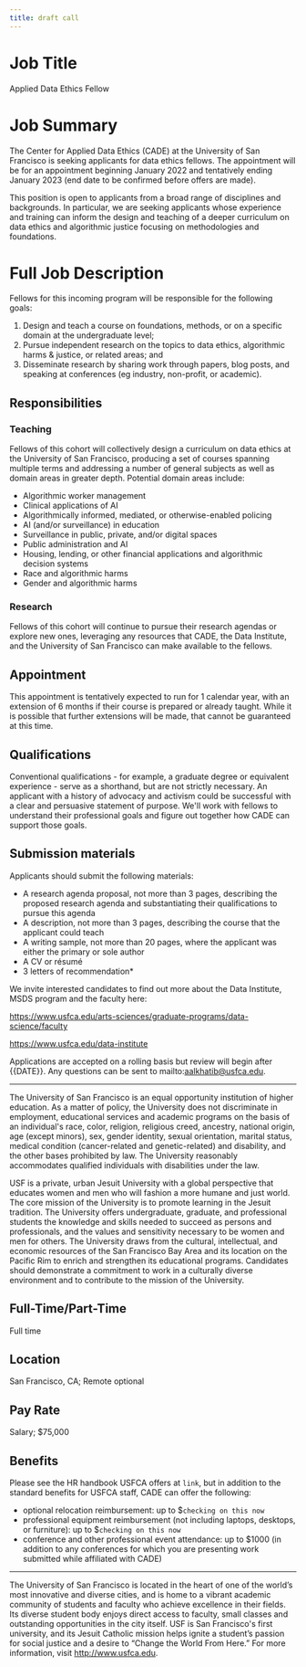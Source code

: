 ```yaml
---
title: draft call
---
```


# Job Title
Applied Data Ethics Fellow

# Job Summary
The Center for Applied Data Ethics (CADE) at the University of San Francisco is seeking applicants for data ethics fellows. The appointment will be for an appointment beginning January 2022 and tentatively ending January 2023 (end date to be confirmed before offers are made).

This position is open to applicants from a broad range of disciplines and backgrounds. In particular, we are seeking applicants whose experience and training can inform the design and teaching of a deeper curriculum on data ethics and algorithmic justice focusing on methodologies and foundations.

# Full Job Description
Fellows for this incoming program will be responsible for the following goals:

1. Design and teach a course on foundations, methods, or on a specific domain at the undergraduate level;
2. Pursue independent research on the topics to data ethics, algorithmic harms & justice, or related areas; and
3. Disseminate research by sharing work through papers, blog posts, and speaking at conferences (eg industry, non-profit, or academic).

## Responsibilities
### Teaching
Fellows of this cohort will collectively design a curriculum on data ethics at the University of San Francisco, producing a set of courses spanning multiple terms and addressing a number of general subjects as well as domain areas in greater depth. Potential domain areas include:

- Algorithmic worker management
- Clinical applications of AI
- Algorithmically informed, mediated, or otherwise-enabled policing
- AI (and/or surveillance) in education
- Surveillance in public, private, and/or digital spaces
- Public administration and AI
- Housing, lending, or other financial applications and algorithmic decision systems
- Race and algorithmic harms
- Gender and algorithmic harms

### Research
Fellows of this cohort will continue to pursue their research agendas or explore new ones, leveraging any resources that CADE, the Data Institute, and the University of San Francisco can make available to the fellows.

## Appointment
This appointment is tentatively expected to run for 1 calendar year, with an extension of 6 months if their course is prepared or already taught. While it is possible that further extensions will be made, that cannot be guaranteed at this time.

## Qualifications
Conventional qualifications - for example, a graduate degree or equivalent experience - serve as a shorthand, but are not strictly necessary. An applicant with a history of advocacy and activism could be successful with a clear and persuasive statement of purpose. We'll work with fellows to understand their professional goals and figure out together how CADE can support those goals.

## Submission materials
Applicants should submit the following materials:

- A research agenda proposal, not more than 3 pages, describing the proposed research agenda and substantiating their qualifications to pursue this agenda
- A description, not more than 3 pages, describing the course that the applicant could teach
- A writing sample, not more than 20 pages, where the applicant was either the primary or sole author
- A CV or résumé
- 3 letters of recommendation*

We invite interested candidates to find out more about the Data Institute, MSDS program and the faculty here:

https://www.usfca.edu/arts-sciences/graduate-programs/data-science/faculty

https://www.usfca.edu/data-institute

Applications are accepted on a rolling basis but review will begin after {{DATE}}. Any questions can be sent to mailto:aalkhatib@usfca.edu.

---
The University of San Francisco is an equal opportunity institution of higher education. As a matter of policy, the University does not discriminate in employment, educational services and academic programs on the basis of an individual's race, color, religion, religious creed, ancestry, national origin, age (except minors), sex, gender identity, sexual orientation, marital status, medical condition (cancer-related and genetic-related) and disability, and the other bases prohibited by law. The University reasonably accommodates qualified individuals with disabilities under the law.

USF is a private, urban Jesuit University with a global perspective that educates women and men who will fashion a more humane and just world. The core mission of the University is to promote learning in the Jesuit tradition. The University offers undergraduate, graduate, and professional students the knowledge and skills needed to succeed as persons and professionals, and the values and sensitivity necessary to be women and men for others. The University draws from the cultural, intellectual, and economic resources of the San Francisco Bay Area and its location on the Pacific Rim to enrich and strengthen its educational programs. Candidates should demonstrate a commitment to work in a culturally diverse environment and to contribute to the mission of the University.

## Full-Time/Part-Time
Full time

## Location
San Francisco, CA; Remote optional

## Pay Rate
Salary; $75,000

## Benefits
Please see the HR handbook USFCA offers at `link`, but in addition to the standard benefits for USFCA staff, CADE can offer the following:

- optional relocation reimbursement: up to $`checking on this now`
- professional equipment reimbursement (not including laptops, desktops, or furniture): up to $`checking on this now`
- conference and other professional event attendance: up to $1000 (in addition to any conferences for which you are presenting work submitted while affiliated with CADE)

---
The University of San Francisco is located in the heart of one of the world’s most innovative and diverse cities, and is home to a vibrant academic community of students and faculty who achieve excellence in their fields. Its diverse student body enjoys direct access to faculty, small classes and outstanding opportunities in the city itself. USF is San Francisco's first university, and its Jesuit Catholic mission helps ignite a student’s passion for social justice and a desire to “Change the World From Here.” For more information, visit http://www.usfca.edu.

